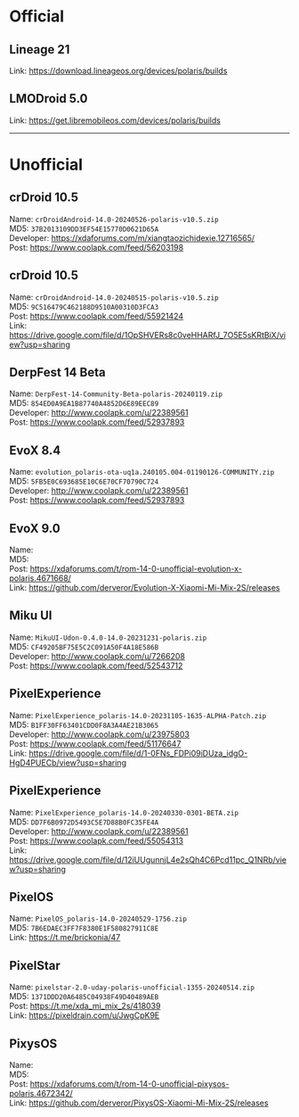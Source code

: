 # Official  

## Lineage 21  
Link: https://download.lineageos.org/devices/polaris/builds

## LMODroid 5.0  
Link: https://get.libremobileos.com/devices/polaris/builds

-----------------------------------------

# Unofficial    

## crDroid 10.5  
Name: `crDroidAndroid-14.0-20240526-polaris-v10.5.zip`  
MD5: `37B2013109DD3EF54E15770D0621D65A`  
Developer: https://xdaforums.com/m/xiangtaozichidexie.12716565/  
Post: https://www.coolapk.com/feed/56203198  

## crDroid 10.5  
Name: `crDroidAndroid-14.0-20240515-polaris-v10.5.zip`  
MD5: `9C516479C462188D9510A00310D3FCA3`  
Post: https://www.coolapk.com/feed/55921424  
Link: https://drive.google.com/file/d/1OpSHVERs8c0veHHARfJ_7O5E5sKRtBiX/view?usp=sharing  

## DerpFest 14 Beta  
Name: `DerpFest-14-Community-Beta-polaris-20240119.zip`  
MD5: `854ED0A9EA1B87740A4852D6E89EEC89`  
Developer: http://www.coolapk.com/u/22389561  
Post: https://www.coolapk.com/feed/52937893  

## EvoX 8.4  
Name: `evolution_polaris-ota-uq1a.240105.004-01190126-COMMUNITY.zip`  
MD5: `5FB5E0C693685E10C6E70CF70790C724`  
Developer: http://www.coolapk.com/u/22389561  
Post: https://www.coolapk.com/feed/52937893  

## EvoX 9.0  
Name: `  `  
MD5: `  `  
Post: https://xdaforums.com/t/rom-14-0-unofficial-evolution-x-polaris.4671668/  
Link: https://github.com/derveror/Evolution-X-Xiaomi-Mi-Mix-2S/releases  

## Miku UI  
Name: `MikuUI-Udon-0.4.0-14.0-20231231-polaris.zip`  
MD5: `CF49205BF75E5C2C091A50F4A18E586B`  
Developer: http://www.coolapk.com/u/7266208  
Post: https://www.coolapk.com/feed/52543712  

## PixelExperience  
Name: `PixelExperience_polaris-14.0-20231105-1635-ALPHA-Patch.zip`  
MD5: `B1FF30FF63401CDD0F8A3A4AE21B3065`  
Developer: http://www.coolapk.com/u/23975803  
Post: https://www.coolapk.com/feed/51176647  
Link: https://drive.google.com/file/d/1-0FNs_FDPi09iDUza_idgO-HgD4PUECb/view?usp=sharing  

## PixelExperience  
Name: `PixelExperience_polaris-14.0-20240330-0301-BETA.zip`  
MD5: `DD7F6B0972D5493C5E7D88B0FC35FE4A`  
Developer: http://www.coolapk.com/u/22389561  
Post: https://www.coolapk.com/feed/55054313  
Link: https://drive.google.com/file/d/12iUUgunnjL4e2sQh4C6Pcd11pc_Q1NRb/view?usp=sharing   

## PixelOS  
Name: `PixelOS_polaris-14.0-20240529-1756.zip`  
MD5: `7B6EDAEC3FF7F8380E1F580827911C8E`  
Link: https://t.me/brickonia/47  

## PixelStar
Name: `pixelstar-2.0-uday-polaris-unofficial-1355-20240514.zip`  
MD5: `1371DDD20A6485C04938F49D40489AEB`  
Post: https://t.me/xda_mi_mix_2s/418039  
Link: https://pixeldrain.com/u/JwgCpK9E   

## PixysOS  
Name: `  `  
MD5: `  `  
Post: https://xdaforums.com/t/rom-14-0-unofficial-pixysos-polaris.4672342/  
Link: https://github.com/derveror/PixysOS-Xiaomi-Mi-Mix-2S/releases  
